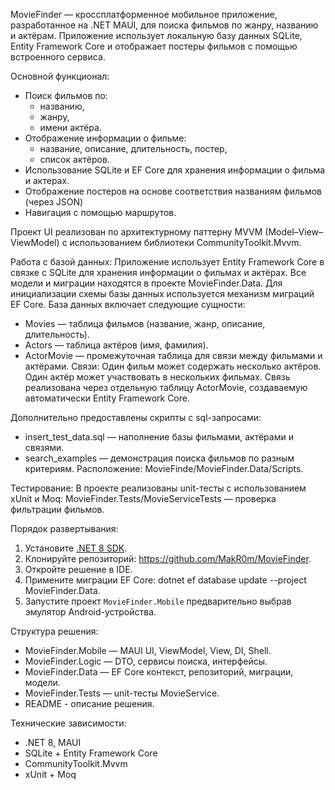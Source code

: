 MovieFinder — кроссплатформенное мобильное приложение, разработанное на .NET MAUI, для поиска фильмов по жанру, названию и актёрам. 
Приложение использует локальную базу данных SQLite, Entity Framework Core и отображает постеры фильмов с помощью встроенного сервиса.

Основной функционал:
- Поиск фильмов по:
  - названию,
  - жанру,
  - имени актёра.
- Отображение информации о фильме:
  - название, описание, длительность, постер,
  - список актёров.
- Использование SQLite и EF Core для хранения информации о фильма и актерах.
- Отображение постеров на основе соответствия названиям фильмов (через JSON)
- Навигация с помощью маршрутов.

Проект UI реализован по архитектурному паттерну MVVM (Model–View–ViewModel) с использованием библиотеки CommunityToolkit.Mvvm.

Работа с базой данных:
Приложение использует Entity Framework Core в связке с SQLite для хранения информации о фильмах и актёрах. Все модели и миграции находятся в проекте MovieFinder.Data.
Для инициализации схемы базы данных используется механизм миграций EF Core.
База данных включает следующие сущности:
- Movies — таблица фильмов (название, жанр, описание, длительность).
- Actors — таблица актёров (имя, фамилия).
- ActorMovie — промежуточная таблица для связи между фильмами и актёрами.
Связи:
Один фильм может содержать несколько актёров. Один актёр может участвовать в нескольких фильмах.
Связь реализована через отдельную таблицу ActorMovie, создаваемую автоматически Entity Framework Core.

Дополнительно предоставлены скрипты с sql-запросами:
- insert_test_data.sql — наполнение базы фильмами, актёрами и связями.
- search_examples — демонстрация поиска фильмов по разным критериям.
Расположение: MovieFinde/MovieFinder.Data/Scripts.

Тестирование:
В проекте реализованы unit-тесты с использованием xUnit и Moq: MovieFinder.Tests/MovieServiceTests — проверка фильтрации фильмов.

Порядок развертывания:
1. Установите [.NET 8 SDK](https://dotnet.microsoft.com/download/dotnet/8.0).
2. Клонируйте репозиторий: https://github.com/MakR0m/MovieFinder.
3. Откройте решение в IDE.
4. Примените миграции EF Core: dotnet ef database update --project MovieFinder.Data.
5. Запустите проект `MovieFinder.Mobile` предварительно выбрав эмулятор Android-устройства.

Структура решения:
- MovieFinder.Mobile — MAUI UI, ViewModel, View, DI, Shell.
- MovieFinder.Logic — DTO, сервисы поиска, интерфейсы.
- MovieFinder.Data — EF Core контекст, репозиторий, миграции, модели.
- MovieFinder.Tests — unit-тесты MovieService.
- README - описание решения.

Технические зависимости:
- .NET 8, MAUI
- SQLite + Entity Framework Core
- CommunityToolkit.Mvvm
- xUnit + Moq
